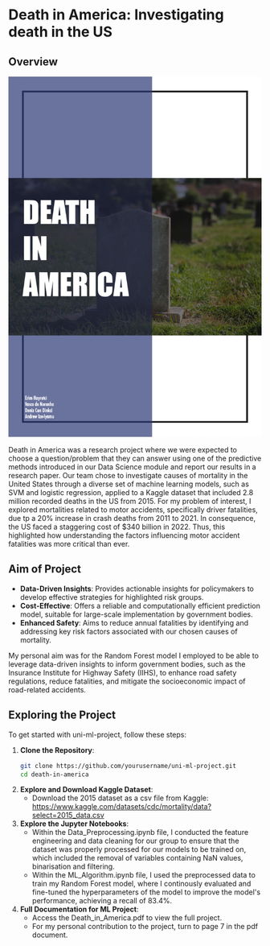 # Death in America: Investigating death in the US

## Overview

![Screenshot of Death in America report cover](cover.png)

Death in America was a research project where we were expected to choose a question/problem that they can answer using one of the predictive methods introduced in our Data Science module and report our results in a research paper. Our team chose to investigate causes of mortality in the United States through a diverse set of machine learning models, such as SVM and logistic regression, applied to a Kaggle dataset that included 2.8 million recorded deaths in the US from 2015. For my problem of interest, I explored mortalities related to motor accidents, specifically driver fatalities, due tp a 20% increase in crash deaths from 2011 to 2021. In consequence, the US faced a staggering cost of $340 billion in 2022. Thus, this highlighted how understanding the factors influencing motor accident fatalities was more critical than ever.

## Aim of Project

- **Data-Driven Insights**: Provides actionable insights for policymakers to develop effective strategies for highlighted risk groups.
- **Cost-Effective**: Offers a reliable and computationally efficient prediction model, suitable for large-scale implementation by government bodies.
- **Enhanced Safety**: Aims to reduce annual fatalities by identifying and addressing key risk factors associated with our chosen causes of mortality.

My personal aim was for the Random Forest model I employed to be able to leverage data-driven insights to inform government bodies, such as the Insurance Institute for Highway Safety (IIHS), to enhance road safety regulations, reduce fatalities, and mitigate the socioeconomic impact of road-related accidents.

## Exploring the Project

To get started with uni-ml-project, follow these steps:

1. **Clone the Repository**:
   ```bash
   git clone https://github.com/yourusername/uni-ml-project.git
   cd death-in-america
   ```
2. **Explore and Download Kaggle Dataset**:
   - Download the 2015 dataset as a csv file from Kaggle: https://www.kaggle.com/datasets/cdc/mortality/data?select=2015_data.csv
3. **Explore the Jupyter Notebooks**:
   - Within the Data_Preprocessing.ipynb file, I conducted the feature engineering and data cleaning for our group to ensure that the dataset was properly processed for our models to be trained on, which included the removal of variables containing NaN values, binarisation and filtering.
   - Within the ML_Algorithm.ipynb file, I used the preprocessed data to train my Random Forest model, where I continously evaluated and fine-tuned the hyperparameters of the model to improve the model's performance, achieving a recall of 83.4%.
4. **Full Documentation for ML Project**:
   - Access the Death_in_America.pdf to view the full project.
   - For my personal contribution to the project, turn to page 7 in the pdf document.

